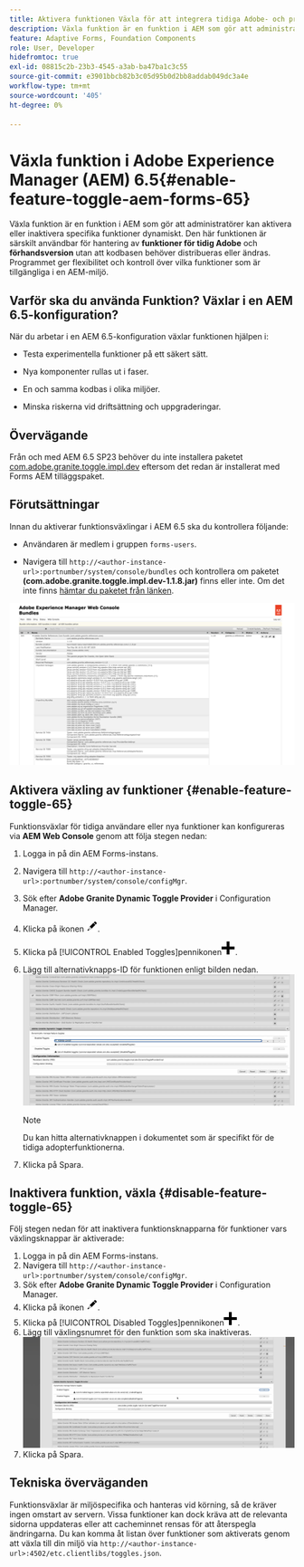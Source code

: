 ```yaml
---
title: Aktivera funktionen Växla för att integrera tidiga Adobe- och prerelease-funktioner
description: Växla funktion är en funktion i AEM som gör att administratörer kan aktivera nya funktioner i en körningsmiljö.
feature: Adaptive Forms, Foundation Components
role: User, Developer
hidefromtoc: true
exl-id: 08815c2b-23b3-4545-a3ab-ba47ba1c3c55
source-git-commit: e3901bbcb82b3c05d95b0d2bb8addab049dc3a4e
workflow-type: tm+mt
source-wordcount: '405'
ht-degree: 0%

---
```


# Växla funktion i Adobe Experience Manager (AEM) 6.5{#enable-feature-toggle-aem-forms-65}

Växla funktion är en funktion i AEM som gör att administratörer kan aktivera eller inaktivera specifika funktioner dynamiskt. Den här funktionen är särskilt användbar för hantering av **funktioner för tidig Adobe** och **förhandsversion** utan att kodbasen behöver distribueras eller ändras. Programmet ger flexibilitet och kontroll över vilka funktioner som är tillgängliga i en AEM-miljö.

## Varför ska du använda Funktion? Växlar i en AEM 6.5-konfiguration?

När du arbetar i en AEM 6.5-konfiguration växlar funktionen hjälpen i:

* Testa experimentella funktioner på ett säkert sätt.

* Nya komponenter rullas ut i faser.

* En och samma kodbas i olika miljöer.

* Minska riskerna vid driftsättning och uppgraderingar.

## Övervägande

Från och med AEM 6.5 SP23 behöver du inte installera paketet [com.adobe.granite.toggle.impl.dev](http://com.adobe.granite.toggle.impl.dev/) eftersom det redan är installerat med Forms AEM tilläggspaket.

## Förutsättningar

Innan du aktiverar funktionsväxlingar i AEM 6.5 ska du kontrollera följande:

* Användaren är medlem i gruppen `forms-users`.

* Navigera till `http://<author-instance-url>:portnumber/system/console/bundles` och kontrollera om paketet **(com.adobe.granite.toggle.impl.dev-1.1.8.jar)** finns eller inte. Om det inte finns [hämtar du paketet från länken](https://experience.adobe.com/#/downloads/content/software-distribution/en/aem.html?package=%2Fcontent%2Fsoftware-distribution%2Fen%2Fdetails.html%2Fcontent%2Fdam%2Faem%2Fpublic%2Fadobe%2Fpackages%2Fcq650%2Fhotfix%2Fcom.adobe.granite.toggle.impl.dev-1.1.8.jar).

![Växla funktion](/help/forms/using/assets/feature-toggle-1.1.8.png)

## Aktivera växling av funktioner {#enable-feature-toggle-65}

Funktionsväxlar för tidiga användare eller nya funktioner kan konfigureras via **AEM Web Console** genom att följa stegen nedan:

1. Logga in på din AEM Forms-instans.
2. Navigera till `http://<author-instance-url>:portnumber/system/console/configMgr`.
3. Sök efter **Adobe Granite Dynamic Toggle Provider** i Configuration Manager.
4. Klicka på ikonen ![pennikon](assets/illustratorcc_penciltool_cur_edit_2_17.png).
5. Klicka på [!UICONTROL Enabled Toggles]pennikonen![ i avsnittet ](assets/aem6forms_add.png).
6. Lägg till alternativknapps-ID för funktionen enligt bilden nedan.
   ![Lägg till växlingsknapp](assets/add_toggle_number_forms.png)

   >[!NOTE]
   >
   >Du kan hitta alternativknappen i dokumentet som är specifikt för de tidiga adopterfunktionerna.

7. Klicka på Spara.

## Inaktivera funktion, växla {#disable-feature-toggle-65}

Följ stegen nedan för att inaktivera funktionsknapparna för funktioner vars växlingsknappar är aktiverade:

1. Logga in på din AEM Forms-instans.
2. Navigera till `http://<author-instance-url>:portnumber/system/console/configMgr`.
3. Sök efter **Adobe Granite Dynamic Toggle Provider** i Configuration Manager.
4. Klicka på ikonen ![pennikon](assets/illustratorcc_penciltool_cur_edit_2_17.png).
5. Klicka på [!UICONTROL Disabled Toggles]pennikonen![ i avsnittet ](assets/aem6forms_add.png).
6. Lägg till växlingsnumret för den funktion som ska inaktiveras.
   ![Ta bort växlingsknapp](assets/remove_toggle_feature_forms.png)
7. Klicka på Spara.

## Tekniska överväganden

Funktionsväxlar är miljöspecifika och hanteras vid körning, så de kräver ingen omstart av servern. Vissa funktioner kan dock kräva att de relevanta sidorna uppdateras eller att cacheminnet rensas för att återspegla ändringarna.
Du kan komma åt listan över funktioner som aktiverats genom att växla till din miljö via `http://<author-instance-url>:4502/etc.clientlibs/toggles.json`.
